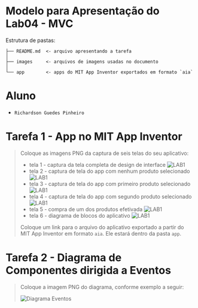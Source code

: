 # Modelo para Apresentação do Lab04 - MVC

Estrutura de pastas:

~~~
├── README.md  <- arquivo apresentando a tarefa
│
├── images     <- arquivos de imagens usadas no documento
│
└── app        <- apps do MIT App Inventor exportados em formato `aia`
~~~

# Aluno
* `Richardson Guedes Pinheiro`

# Tarefa 1 - App no MIT App Inventor

> Coloque as imagens PNG da captura de seis telas do seu aplicativo:
> * tela 1 - captura da tela completa de design de interface
![LAB1](lab4-1.png)
> * tela 2 - captura de tela do app com nenhum produto selecionado
![LAB1](lab4-f.jpeg)
> * tela 3 - captura de tela do app com primeiro produto selecionado
![LAB1](lab4-a.jpeg)
> * tela 4 - captura de tela do app com segundo produto selecionado
![LAB1](lab4-b.jpeg)
> * tela 5 - compra de um dos produtos efetivada
![LAB1](lab4-e.jpeg)
> * tela 6 - diagrama de blocos do aplicativo
![LAB1](lab4-2.jpeg)
>
> Coloque um link para o arquivo do aplicativo exportado a partir do MIT App Inventor em formato `aia`. Ele estará dentro da pasta `app`.

# Tarefa 2 - Diagrama de Componentes dirigida a Eventos

> Coloque a imagem PNG do diagrama, conforme exemplo a seguir:
>
> ![Diagrama Eventos](images/mit-app-inventor-events.png)
